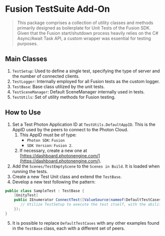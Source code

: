 # Fusion TestSuite Add-On

> This package comprises a collection of utility classes and methods primarily designed as boilerplate for Unit Tests of the Fusion SDK. 
> Given that the Fusion start/shutdown process heavily relies on the C# Async/Await Task API, a custom wrapper was essential for testing purposes.

## Main Classes

1. `TestSetup`: Used to define a single test, specifying the type of server and the number of connected clients.
2. `TestLogger`: Internally employed for all Fusion tests as the custom logger.
3. `TestBase`: Base class utilized by the unit tests.
4. `TestSceneManager`: Default SceneManager internally used in tests.
5. `TestUtils`: Set of utility methods for Fusion testing.

## How to Use

1. Set a Test Photon Application ID at `TestUtils.DefaultAppID`. This is the AppID used by the peers to connect to the Photon Cloud.
   1. This AppID must be of type:
      - `Photon SDK`: `Fusion`
      - `SDK Version`: `Fusion 2`.
   2. If necessary, create a new one at [https://dashboard.photonengine.com/](https://dashboard.photonengine.com/).
2. Add the `Scenes/TestEmptyScene` to the `Scenes in Build`. It is loaded when running the tests.
3. Create a new Test Unit class and extend the `TestBase`.
4. Develop a new test following the pattern:

```csharp
public class SampleTest : TestBase {
    [UnityTest]
    public IEnumerator ConnectTest([ValueSource(nameof(DefaultTestCases))] TestSetup testSetup) => TestUtils.TestTask(testSetup, async (setup) => {   
       // Utilize TestSetup to execute the test itself, with the ability to await and run tasks.
    });
}
```

5. It is possible to replace `DefaultTestCases` with any other examples found in the `TestBase` class, each with a different set of peers.